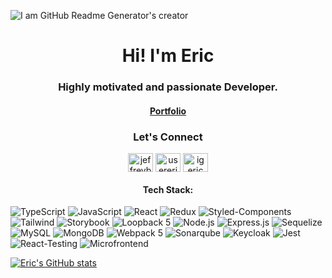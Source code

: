 ![I am GitHub Readme Generator's creator](https://media.licdn.com/dms/image/C4E16AQFj34wYYvJf5Q/profile-displaybackgroundimage-shrink_350_1400/0/1612359045964?e=1690416000&v=beta&t=DZPmMQ3s16qEc1RX1V8vpUst-utcpgH__ZapBG67WU8)
<h1 align="center">Hi! I'm Eric</h1>
<h3 align="center">Highly motivated and passionate Developer.</h3>
<h4 align="center"><a href='https://my-portfolio-dev-eric-ramos.vercel.app/' target="blank">Portfolio</a></h4>
<h3 align="center">Let's Connect</h3>
<p align="center">
<a href="https://www.linkedin.com/in/eric-ramos-85b08a1b8/" target="blank"><img align="center" src="https://raw.githubusercontent.com/rahuldkjain/github-profile-readme-generator/master/src/images/icons/Social/linked-in-alt.svg" alt="jeffreybernadas" height="30" width="40" /></a>
<a href="https://www.facebook.com/MonkeyD.Erik/" target="blank"><img align="center" src="https://raw.githubusercontent.com/rahuldkjain/github-profile-readme-generator/master/src/images/icons/Social/facebook.svg" alt="usereric" height="30" width="40" /></a>
<a href="https://www.instagram.com/__im_eric/" target="blank"><img align="center" src="https://raw.githubusercontent.com/rahuldkjain/github-profile-readme-generator/master/src/images/icons/Social/instagram.svg" alt="igeric" height="30" width="40" /></a>
</p>

<h4 align="center">Tech Stack:</h4>

![TypeScript](https://img.shields.io/badge/-TypeScript-000000?style=flat&logo=typescript)
![JavaScript](https://img.shields.io/badge/-JavaScript-000000?style=flat&logo=javascript)
![React](https://img.shields.io/badge/-React-000000?style=flat&logo=react)
![Redux](https://img.shields.io/badge/-Redux-000000?style=flat&logo=redux)
![Styled-Components](https://img.shields.io/badge/-styled--components-000000?style=flat&logo=styled-components)
![Tailwind](https://img.shields.io/badge/-Tailwind-000000?style=flat&logo=tailwind-css)
![Storybook](https://img.shields.io/badge/-Storybook-000000?style=flat&logo=storybook)
![Loopback 5](https://img.shields.io/badge/-Loopback-000000?style=flat&logo=loopback)
![Node.js](https://img.shields.io/badge/-Node.js-000000?style=flat&logo=node.js)
![Express.js](https://img.shields.io/badge/-Express.js-000000?style=flat&logo=express.js)
![Sequelize](https://img.shields.io/badge/-Sequelize-000000?style=flat&logo=sequelize)
![MySQL](https://img.shields.io/badge/-MySQL-000000?style=flat&logo=mysql)
![MongoDB](https://img.shields.io/badge/-MongoDB-000000?style=flat&logo=mongodb)
![Webpack 5](https://img.shields.io/badge/-Webpack-000000?style=flat&logo=webpack)
![Sonarqube](https://img.shields.io/badge/-Sonarqube-000000?style=flat&logo=sonarqube)
![Keycloak](https://img.shields.io/badge/-Keycloak-000000?style=flat&logo=keycdn)
![Jest](https://img.shields.io/badge/-Jest-000000?style=flat&logo=jest)
![React-Testing](https://img.shields.io/badge/-ReactTesting-000000?style=flat&logo=testing-library)
![Microfrontend](https://img.shields.io/badge/-Microfrontend-000000?style=flat&logo=MicroStrategy)

[![Eric's GitHub stats](https://github-readme-stats.vercel.app/api?username=e-ramos18)](https://github.com/e-ramos18/github-readme-stats)



